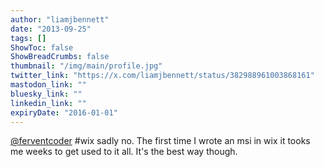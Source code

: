 ```yaml
---
author: "liamjbennett"
date: "2013-09-25"
tags: []
ShowToc: false
ShowBreadCrumbs: false
thumbnail: "/img/main/profile.jpg"
twitter_link: "https://x.com/liamjbennett/status/382988961003868161"
mastodon_link: ""
bluesky_link: ""
linkedin_link: ""
expiryDate: "2016-01-01"
---
```


[@ferventcoder](https://x.com/ferventcoder) #wix sadly no. The first time I wrote an msi in wix it tooks me weeks to get used to it all. It's the best way though.

